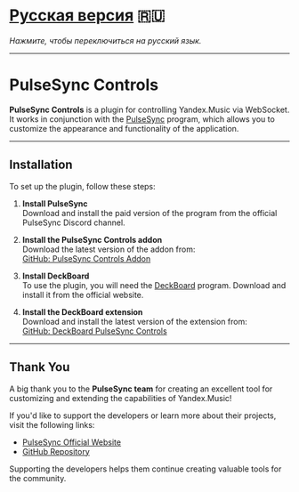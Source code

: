 # [Русская версия](https://example.com/ru) 🇷🇺  
*Нажмите, чтобы переключиться на русский язык.*

---

# PulseSync Controls

**PulseSync Controls** is a plugin for controlling Yandex.Music via WebSocket. It works in conjunction with the [PulseSync](https://pulsesync.dev/) program, which allows you to customize the appearance and functionality of the application.

---

## Installation

To set up the plugin, follow these steps:

1. **Install PulseSync**  
   Download and install the paid version of the program from the official PulseSync Discord channel.

2. **Install the PulseSync Controls addon**  
   Download the latest version of the addon from:  
   [GitHub: PulseSync Controls Addon](https://github.com/WolfySoCute/pulsesync-controls-addon/releases/latest/)

3. **Install DeckBoard**  
   To use the plugin, you will need the [DeckBoard](https://www.deckboard.app/) program. Download and install it from the official website.

4. **Install the DeckBoard extension**  
   Download and install the latest version of the extension from:  
   [GitHub: DeckBoard PulseSync Controls](https://github.com/WolfySoCute/deckboard-pulsesync-controls/releases/latest/)

---

## Thank You

A big thank you to the **PulseSync team** for creating an excellent tool for customizing and extending the capabilities of Yandex.Music!  

If you'd like to support the developers or learn more about their projects, visit the following links:
- [PulseSync Official Website](https://pulsesync.dev)  
- [GitHub Repository](https://github.com/PulseSync-LLC/YMusic-DRPC)  

Supporting the developers helps them continue creating valuable tools for the community.
